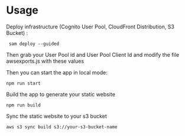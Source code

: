# Usage

Deploy infrastructure (Cognito User Pool, CloudFront Distribution, S3 Bucket) :

``` sam deploy --guided```

Then grab your User Pool id and User Pool Client Id and modify the file awsexports.js with these values

Then you can start the app in local mode:

```npm run start```

Build the app to generate your static website

```npm run build```

Sync the static website to your s3 bucket

```aws s3 sync build s3://your-s3-bucket-name```
